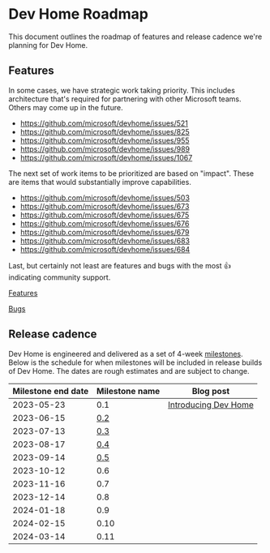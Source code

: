 # Dev Home Roadmap

This document outlines the roadmap of features and release cadence we're planning for Dev Home.

## Features

In some cases, we have strategic work taking priority. This includes architecture that's required for partnering with other Microsoft teams. Others may come up in the future.

- https://github.com/microsoft/devhome/issues/521
- https://github.com/microsoft/devhome/issues/825
- https://github.com/microsoft/devhome/issues/955
- https://github.com/microsoft/devhome/issues/989
- https://github.com/microsoft/devhome/issues/1067

The next set of work items to be prioritized are based on "impact". These are items that would substantially improve capabilities.

- https://github.com/microsoft/devhome/issues/503
- https://github.com/microsoft/devhome/issues/673
- https://github.com/microsoft/devhome/issues/675
- https://github.com/microsoft/devhome/issues/676
- https://github.com/microsoft/devhome/issues/679
- https://github.com/microsoft/devhome/issues/683
- https://github.com/microsoft/devhome/issues/684

Last, but certainly not least are features and bugs with the most 👍 indicating community support.

[Features]

[Bugs]

## Release cadence

Dev Home is engineered and delivered as a set of 4-week [milestones]. Below is the schedule for when milestones will be included in release builds of Dev Home. The dates are rough estimates and are subject to change.

| Milestone end date | Milestone name | Blog post |
| ------------------ | -------------- | --------- |
| 2023-05-23 | 0.1 | [Introducing Dev Home] |
| 2023-06-15 | [0.2] | |
| 2023-07-13 | [0.3] | |
| 2023-08-17 | [0.4] | |
| 2023-09-14 | [0.5] | |
| 2023-10-12 | 0.6 | |
| 2023-11-16 | 0.7 | |
| 2023-12-14 | 0.8 | |
| 2024-01-18 | 0.9 | |
| 2024-02-15 | 0.10 | |
| 2024-03-14 | 0.11 | |

[Features]: https://github.com/microsoft/devhome/issues?q=is%3Aissue+is%3Aopen+sort%3Areactions-%2B1-desc+label%3AIssue-Feature+
[Bugs]: https://github.com/microsoft/devhome/issues?q=is%3Aissue+is%3Aopen+sort%3Areactions-%2B1-desc+label%3AIssue-Bug+

[milestones]: https://github.com/microsoft/devhome/milestones
[0.2]: https://github.com/microsoft/devhome/milestone/1
[0.3]: https://github.com/microsoft/devhome/milestone/2
[0.4]: https://github.com/microsoft/devhome/milestone/3
[0.5]: https://github.com/microsoft/devhome/milestone/5

[Introducing Dev Home]: https://blogs.windows.com/windowsdeveloper/2023/05/30/introducing-dev-home/